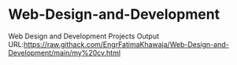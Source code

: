 # Web-Design-and-Development
Web Design and Development Projects
Output
URL:https://raw.githack.com/EngrFatimaKhawaja/Web-Design-and-Development/main/my%20cv.html
